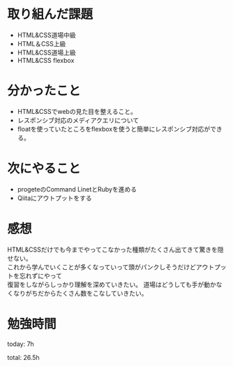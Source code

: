# 取り組んだ課題
- HTML&CSS道場中級
- HTML＆CSS上級
- HTML&CSS道場上級
- HTML&CSS flexbox

# 分かったこと
- HTML&CSSでwebの見た目を整えること。
- レスポンシブ対応のメディアクエリについて
- floatを使っていたところをflexboxを使うと簡単にレスポンシブ対応ができる。

# 次にやること
- progeteのCommand LinetとRubyを進める
- Qiitaにアウトプットをする

# 感想
HTML&CSSだけでも今までやってこなかった種類がたくさん出てきて驚きを隠せない。  
これから学んでいくことが多くなっていって頭がパンクしそうだけどアウトプットを忘れずにやって  
復習をしながらしっかり理解を深めていきたい。
道場はどうしても手が動かなくなりがちだからたくさん数をこなしていきたい。

# 勉強時間
today: 7h

total: 26.5h

